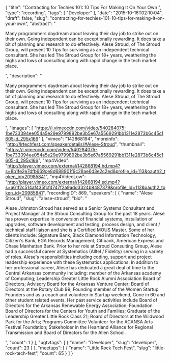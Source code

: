 {
  "title": "Contracting for Techies 101: 10 Tips For Making It On Your Own ",
  "type": "recording",
  "tags": [
    "Developer"
  ],
  "date": "2015-10-16T02:10:04",
  "draft": false,
  "slug": "contracting-for-techies-101-10-tips-for-making-it-on-your-own",
  "abstract": "<p>Many programmers daydream about leaving their day job to strike out on their own. Going independent can be exceptionally rewarding. It does take a bit of planning and research to do effectively. Alese Stroud, of The Stroud Group, will present 10 Tips for surviving as an independent technical consultant. She has led The Stroud Group for 18+ years, weathering the highs and lows of consulting along with rapid change in the tech market place.</p>",
  "description": "<p>Many programmers daydream about leaving their day job to strike out on their own. Going independent can be exceptionally rewarding. It does take a bit of planning and research to do effectively. Alese Stroud, of The Stroud Group, will present 10 Tips for surviving as an independent technical consultant. She has led The Stroud Group for 18+ years, weathering the highs and lows of consulting along with rapid change in the tech market place.</p>",
  "images": [
    "https://i.vimeocdn.com/video/540284075-1be733394ee054a5e29e9799892be3b5e67a5569291bb1311e2873b6c45c1605-d_295x166"
  ],
  "vimeo": "142868194",
  "moreinfo": "http://lrtechfest.com/speakerdetails/#Alese-Stroud",
  "thumbnail": "https://i.vimeocdn.com/video/540284075-1be733394ee054a5e29e9799892be3b5e67a5569291bb1311e2873b6c45c1605-d_295x166",
  "mp4Video": "http://player.vimeo.com/external/142868194.hd.mp4?s=8b1fe2e7dfb669ce8d688901f9c28ae6d3e2c2ed&profile_id=113&oauth2_token_id=20985841",
  "mp4VideoLow": "http://player.vimeo.com/external/142868194.sd.mp4?s=a61f2c514af435fcf4747f2a9add3324b8487379&profile_id=112&oauth2_token_id=20985841",
  "recordingID": 869,
  "speakers": [
    {
      "name": "Alese Stroud",
      "slug": "alese-stroud",
      "bio": "<p>Alese Johnston Stroud has served as a Senior Systems Consultant and Project Manager at the Stroud Consulting Group for the past 18 years. Alese has proven expertise in conversion of financial systems, installation of upgrades, software development and testing, process design, and client / technical staff liaison and she is a Certified MOUS Master. Some of her clients include: Signature Bank, Black Diamond Information Technology, Citizen's Bank, EGA Records Management, Citibank, American Express and Chase Manhattan Bank. Prior to her role at Stroud Consulting Group, Alese had a successful career at Systematics (Alltel / Fidelity) serving in a variety of roles. Alese's responsibilities including coding, support and project leadership experience with these Systematics applications. In addition to her professional career, Alese has dedicated a great deal of time to the Central Arkansas community including: member of the Arkansas academy of Computing; Leadership Greater Little Rock Alumni Association Board of Directors; Advisory Board for the Arkansas Venture Center; Board of Directors at the Rotary Club 99; Founding member of the Women Startup Founders and as a coach and volunteer in Startup weekend, Gone in 60 and other student related events. Her past service activities include Board of Directors for the Arkansas Renewable Energy Association; Foundation Board of Directors for the Centers for Youth and Families; Graduate of the Leadership Greater Little Rock Class 21; Board of Directors at the Wildwood Park for the Arts; Programs Committee Volunteer for the ACANSA Arts Festival Foundation; Stakeholder in the Heartland Alliance for Regional Transmission and Board of Directors for the Allen School.</p>",
      "count": 1
    }
  ],
  "ugtvtags": [
    {
      "name": "Developer",
      "slug": "developer",
      "count": 23
    }
  ],
  "meetups": [
    {
      "name": "Little Rock Tech Fest",
      "slug": "little-rock-tech-fest",
      "count": 65
    }
  ]
}